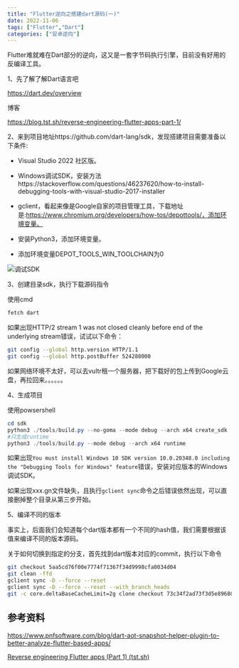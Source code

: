 ```yaml
---
title: "Flutter逆向之搭建dart源码(一)"
date: 2022-11-06
tags: ["Flutter","Dart"]
categories: ["安卓逆向"]
---
```


​	Flutter难就难在Dart部分的逆向，这又是一套字节码执行引擎，目前没有好用的反编译工具。

1、先了解了解Dart语言吧

https://dart.dev/overview

博客

https://blog.tst.sh/reverse-engineering-flutter-apps-part-1/



2、来到项目地址https://github.com/dart-lang/sdk，发现搭建项目需要准备以下条件:

- Visual Studio 2022 社区版。

- Windows调试SDK，安装方法https://stackoverflow.com/questions/46237620/how-to-install-debugging-tools-with-visual-studio-2017-installer

- gclient，看起来像是Google自家的项目管理工具，下载地址是:https://www.chromium.org/developers/how-tos/depottools/，添加环境变量。

- 安装Python3，添加环境变量。

- 添加环境变量DEPOT_TOOLS_WIN_TOOLCHAIN为0

  

![调试SDK](/images/Dart/修改示意图.png "调试SDK")



3、创建目录sdk，执行下载源码指令

使用cmd

```bash
fetch dart
```

如果出现HTTP/2 stream 1 was not closed cleanly before end of the underlying stream错误，试试以下命令：

```bash
git config --global http.version HTTP/1.1
git config --global http.postBuffer 524288000
```

如果网络环境不太好，可以去vultr租一个服务器，把下载好的包上传到Google云盘，再拉回来。。。。。。



4、生成项目

使用powsershell

```powershell
cd sdk
python3 ./tools/build.py --no-goma --mode debug --arch x64 create_sdk
#只生成runtime
python3 ./tools/build.py --mode debug --arch x64 runtime
```

如果出现`You must install Windows 10 SDK version 10.0.20348.0 including the "Debugging Tools for Windows" feature`错误，安装对应版本的Windows调试SDK。

如果出现xxx.gn文件缺失，且执行`gclient sync`命令之后错误依然出现，可以直接删掉整个目录从第三步开始。



5、编译不同的版本

事实上，后面我们会知道每个dart版本都有一个不同的hash值，我们需要根据该值来编译不同的版本源码。

关于如何切换到指定的分支，首先找到dart版本对应的commit，执行以下命令

```bash
git checkout 5aa5cd76f00e7774f71367f34d9998cfa0034d04
git clean -ffd
gclient sync -D --force --reset
gclient sync -D --force --reset --with_branch_heads
git -c core.deltaBaseCacheLimit=2g clone checkout 73c34f2ad73f3d5e89680206a3beabb510be818c --progress https://dart.googlesource.com/sdk.git
```



## 参考资料

https://www.pnfsoftware.com/blog/dart-aot-snapshot-helper-plugin-to-better-analyze-flutter-based-apps/

[Reverse engineering Flutter apps (Part 1) (tst.sh)](https://blog.tst.sh/reverse-engineering-flutter-apps-part-1/)
